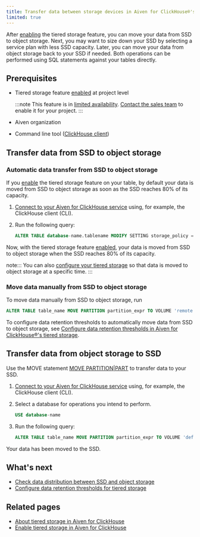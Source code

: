 ```yaml
---
title: Transfer data between storage devices in Aiven for ClickHouse®'s tiered storage
limited: true
---
```


After [enabling](/docs/products/clickhouse/howto/enable-tiered-storage) the tiered storage feature, you can move your data from SSD to object storage. Next, you may want to size down your SSD by selecting a service plan with less SSD capacity. Later, you can move your data from object storage back to your SSD if needed. Both operations can be performed using SQL statements against your tables directly.

## Prerequisites

-   Tiered storage feature
    [enabled](/docs/products/clickhouse/howto/enable-tiered-storage) at project level

    :::note
    This feature is in [limited availability](/docs/platform/concepts/beta_services).
    [Contact the sales team](mailto:sales@aiven.io) to enable it for your project.
    :::

-   Aiven organization
-   Command line tool
    ([ClickHouse client](/docs/products/clickhouse/howto/connect-with-clickhouse-cli))

## Transfer data from SSD to object storage

### Automatic data transfer from SSD to object storage

If you
[enable](/docs/products/clickhouse/howto/enable-tiered-storage) the tiered storage feature
on your table, by default your
data is moved from SSD to object storage as soon as the SSD reaches 80%
of its capacity.

1.  [Connect to your Aiven for ClickHouse service](/docs/products/clickhouse/howto/list-connect-to-service)
    using, for example, the ClickHouse client (CLI).

1.  Run the following query:

    ```sql
    ALTER TABLE database-name.tablename MODIFY SETTING storage_policy = 'tiered'
    ```

Now, with the tiered storage feature
[enabled](/docs/products/clickhouse/howto/enable-tiered-storage), your data is moved from
SSD to object storage when the SSD reaches 80% of its capacity.

note:::
You can also
[configure your tiered storage](/docs/products/clickhouse/howto/configure-tiered-storage)
so that data is moved to object storage at a specific time.
:::

### Move data manually from SSD to object storage

To move data manually from SSD to object storage, run

```sql
ALTER TABLE table_name MOVE PARTITION partition_expr TO VOLUME 'remote'
```

To configure data retention thresholds to automatically move data from SSD to object
storage, see
[Configure data retention thresholds in Aiven for ClickHouse®'s tiered storage](/docs/products/clickhouse/howto/configure-tiered-storage).

## Transfer data from object storage to SSD

Use the MOVE statement
[MOVE PARTITION\|PART](https://clickhouse.com/docs/en/sql-reference/statements/alter/partition#move-partitionpart)
to transfer data to your SSD.

1.  [Connect to your Aiven for ClickHouse service](/docs/products/clickhouse/howto/list-connect-to-service)
    using, for example, the ClickHouse client (CLI).

1.  Select a database for operations you intend to perform.

    ```sql
    USE database-name
    ```

1.  Run the following query:

    ```sql
    ALTER TABLE table_name MOVE PARTITION partition_expr TO VOLUME 'default'
    ```

Your data has been moved to the SSD.

## What's next

-   [Check data distribution between SSD and object storage](/docs/products/clickhouse/howto/check-data-tiered-storage)
-   [Configure data retention thresholds for tiered storage](/docs/products/clickhouse/howto/configure-tiered-storage)

## Related pages

-   [About tiered storage in Aiven for ClickHouse](/docs/products/clickhouse/concepts/clickhouse-tiered-storage)
-   [Enable tiered storage in Aiven for ClickHouse](/docs/products/clickhouse/howto/enable-tiered-storage)
